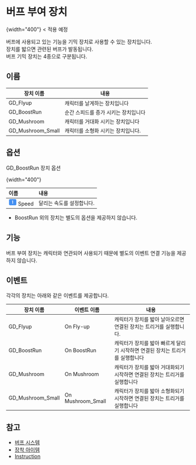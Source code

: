 # 버프 부여 장치

![](){width="400"} < 적용 예정

버프에 사용되고 있는 기능을 기믹 장치로 사용할 수 있는 장치입니다.  
장치를 밟으면 관련된 버프가 발동됩니다.  
버프 기믹 장치는 4종으로 구분됩니다.


## 이름

| **장치 이름**         | **내용**            |
|-------------------|-------------------|
| GD_Flyup          | 캐릭터를 날게하는 장치입니다 | 
| GD_BoostRun       | 순간 스피드를 증가 시키는 장치입니다| 
| GD_Mushroom       | 캐릭터를 거대화 시키는 장치입니다| 
| GD_Mushroom_Small | 캐릭터를 소형화 시키는 장치입니다. | 


## 옵션

GD_BoostRun 장치 옵션

![](){width="400"}

| **이름**                                                  | **내용**  |
|:--------------------------------------------------------|:--------|
| ![guidenum_01.png](../../../media/image/guidenum_01.png) Speed | 달리는 속도를 설정합니다.  |
- BoostRun 외의 장치는 별도의 옵션을 제공하지 않습니다.


## 기능

버프 부여 장치는 캐릭터와 연관되어 사용되기 때문에 별도의 이벤트 연결 기능을 제공하지 않습니다.


## 이벤트

각각의 장치는 아래와 같은 이벤트를 제공합니다.

| **장치 이름**         | **이벤트 이름**  | **내용**                                         |
|-------------------|-------------------|---------------------------------------------|
| GD_Flyup          | On Fly-up         | 캐릭터가 장치를 밟아 날아오르면 연결된 장치는 트리거를 실행합니다.       |
| GD_BoostRun       | On BoostRun       | 캐릭터가 장치를 밟아 빠르게 달리기 시작하면 연결된 장치는 트리거를 실행합니다 |
| GD_Mushroom       | On Mushroom       | 캐릭터가 장치를 밟아 거대화되기 시작하면 연결된 장치는 트리거를 실행합니다   |
| GD_Mushroom_Small | On Mushroom_Small | 캐릭터가 장치를 밟아 소형화되기 시작하면 연결된 장치는 트리거를 실행합니다   |


## 참고

- [버프 시스템](Buff-System.md)
- [장착 아이템](EquipItem-Device.md)
- [Instruction](Instruction.md)


